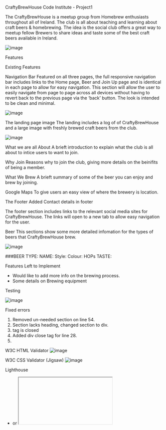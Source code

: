 CraftyBrewHouse
Code Institute - Project1

The CraftyBrewHouse is a meetup group from Homebrew enthusiasts throughout all of Ireland.
The club is all about teaching and learning about craft beers & homebrewing.
The idea is the social club offers a great way to meetup fellow Brewers to share ideas and taste some of the best craft beers available in Ireland.

![image](https://user-images.githubusercontent.com/5288061/160019450-db4a430d-6e1f-4234-8d38-106bee1e911e.png)

Features

Existing Features

Navigation Bar
Featured on all three pages, the full responsive navigation bar includes links to the Home page, Beer and Join Up page and is identical in each page to allow for easy navigation. This section will allow the user to easily navigate from page to page across all devices without having to revert back to the previous page via the ‘back’ button. The look is intended to be clean and minimal. 

![image](https://user-images.githubusercontent.com/5288061/160012912-5b07e389-92ed-4459-b02f-3b9426843d78.png)

The landing page image
   The landing includes a log of  of CraftyBrewHouse and a large image with freshly brewed craft beers from the club.

![image](https://user-images.githubusercontent.com/5288061/159925979-3c885eaa-8664-4d5c-ade8-2b3dadf7026c.png)

What we are all About
A brieft introduction to explain what the club is all about to intice users to want to join.

Why Join
Reasons why to join the club, giving more details on the beinifits of being a member.

What We Brew
A brieft summary of some of the beer you can enjoy and brew by joining.

Google Maps
To give users an easy view of where the brewery is location.

The Footer
Added Contact details in footer 

The footer section includes links to the relevant social media sites for CraftyBrewHouse. 
The links will open to a new tab to allow easy navigation for the user.

Beer
This sections show some more detailed infomation for the types of beers that CraftyBrewHouse brew.

![image](https://user-images.githubusercontent.com/5288061/160013377-c0b9add6-20ad-4105-aa7c-151938b64920.png)


###BEER TYPE:
NAME:
Style:
Colour:
HOPs
TASTE:

Features Left to Implement

- Would like to add more info on the brewing process.
- Some details on Brewing equipment

Testing

![image](https://user-images.githubusercontent.com/5288061/160015788-510510fe-c082-456b-88c5-b3903e8fd0a8.png)

Fixed errors
1. Removed un-needed section on line 54.
2. Section lacks heading, changed section to div.
3. tag is closed
4. Added div close tag for line 28.
5. 
W3C HTML Validator
![image](https://user-images.githubusercontent.com/5288061/160016414-5fa68a88-2be2-4743-881e-c1dcbfa9afcd.png)

W3C CSS Validator (Jigsaw)
![image](https://user-images.githubusercontent.com/5288061/160022096-4bffb45f-651a-48a3-a6e1-633756b43122.png)

Lighthouse 
- <frame> or <iframe> elements do not have a title - added title.
- Page lacks the HTML doctype, thus triggering quirks-modeDocument must contain a doctype - docutype was added.
- Serves images with low resolution - resized the images & set image & width height.
- Web app manifest or service worker do not meet the installability requirements 1 reason
- Resized Image

Mobile
![image](https://user-images.githubusercontent.com/5288061/160017165-9c15c431-c73f-423d-9b53-7128506b97ee.png)

   Desktop
![image](https://user-images.githubusercontent.com/5288061/160017472-cbb84cee-aa47-42ff-a16d-6b48cf7f623f.png)

Unfixed Bugs - 

Deployment
   
The site was designed first on wireframes.
This providede the basic structure of the site. Some changes were made off original design eg changing about section to beers
and Contacts moved to footer.

Home
![image](https://user-images.githubusercontent.com/5288061/160018496-c83972f5-cbac-49c9-89a4-84eec01280ba.png)
Beer
![image](https://user-images.githubusercontent.com/5288061/160018864-77b94e59-a856-4721-8378-eca183212475.png)
Join Us
![image](https://user-images.githubusercontent.com/5288061/160018670-c29d72a1-2e1e-438e-a1db-930c01cec29f.png)

   
The site was deployed to GitHub pages. The steps to deploy are as follows:
In the GitHub repository, navigate to the Settings tab
From the source section drop-down menu, select the Master Branch
Once the master branch has been selected, the page will be automatically refreshed with a detailed ribbon display to indicate the successful deployment.

The live link can be found here - https://niallos11.github.io/crafty-brew-house/
  

Credits
Code Institute 


  
Content
Page was inspired by the LoveRunning & CoderCoffeeHouse Projects completed in the Code Institute course.
I looked at some Irish craft beer websites to take inspiration from; 
https://www.westernherd.com/
https://treatycitybrewery.ie/
https://www.kinnegarbrewing.ie/
www.w3schools.com   

 
Media
The beer mug logo was taken from https://www.vector4free.com
The main photo used on the home  page are from https://unsplash.com/
   
   
   
   
  
